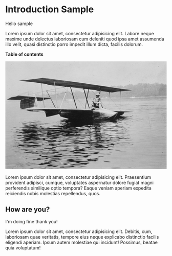 # Introduction Sample

Hello sample 

Lorem ipsum dolor sit amet, consectetur adipisicing elit. Labore neque maxime unde delectus laboriosam cum deleniti quod ipsa amet assumenda illo velit, quasi distinctio porro impedit illum dicta, facilis dolorum.


**Table of contents**

<!-- toc -->

<!-- tocstop -->



<a href="https://www.flickr.com/photos/library_of_congress/50172836033/">
    <img src="assets/images/hello.jpg" alt="flickr loc">
</a>


Lorem ipsum dolor sit amet, consectetur adipisicing elit. Praesentium provident adipisci, cumque, voluptates aspernatur dolore fugiat magni perferendis similique optio tempora? Eaque veniam aperiam expedita reiciendis nobis molestias repellendus, quos.

## How are you?

I'm doing fine thank you!


Lorem ipsum dolor sit amet, consectetur adipisicing elit. Debitis, cum, laboriosam quae veritatis, tempore eius neque explicabo distinctio facilis eligendi aperiam. Ipsum autem molestiae qui incidunt! Possimus, beatae quia voluptatum!
